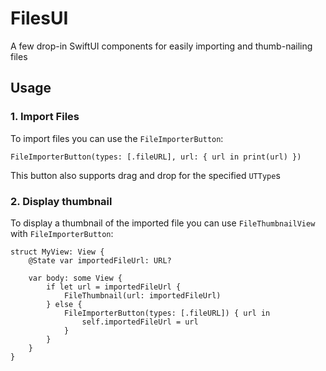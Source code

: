 # FilesUI
A few drop-in SwiftUI components for easily importing and thumb-nailing files

## Usage

### 1. Import Files
To import files you can use the `FileImporterButton`:
```
FileImporterButton(types: [.fileURL], url: { url in print(url) })
```
This button also supports drag and drop for the specified `UTType`s

### 2. Display thumbnail
To display a thumbnail of the imported file you can use `FileThumbnailView` with `FileImporterButton`:
```
struct MyView: View {
    @State var importedFileUrl: URL?
    
    var body: some View {
        if let url = importedFileUrl {
            FileThumbnail(url: importedFileUrl)
        } else {
            FileImporterButton(types: [.fileURL]) { url in
                self.importedFileUrl = url
            }
        }
    }
}
```
